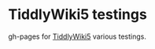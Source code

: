 # TiddlyWiki5 testings

gh-pages for [TiddlyWiki5](http://sycom.github.io/TiddlyWiki5) various testings.
